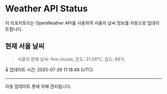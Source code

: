 
# Weather API Status

이 리포지토리는 OpenWeather API를 사용하여 서울의 날씨 정보를 자동으로 업데이트합니다.

## 현재 서울 날씨
> 서울의 현재 날씨: few clouds, 온도: 31.04°C, 습도: 66%

⏳ 업데이트 시간: 2025-07-26 11:18:48 (UTC)

---
자동 업데이트 봇에 의해 관리됩니다.
